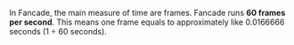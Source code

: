 In Fancade, the main measure of time are frames. Fancade runs **60 frames per second**. This means one frame equals to approximately like 0.0166666 seconds (1 ÷ 60 seconds).